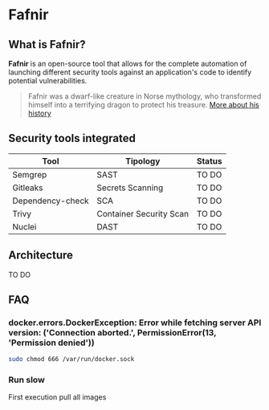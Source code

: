 # Fafnir

## What is Fafnir?

**Fafnir** is an open-source tool that allows for the complete automation of launching different security tools against an application's code to identify potential vulnerabilities. 

> Fafnir was a dwarf-like creature in Norse mythology, who transformed himself into a terrifying dragon to protect his treasure. [More about his history](https://vikingr.org/other-beings/fafnir)

## Security tools integrated

|Tool|Tipology|Status|
|----|--------|------|
|Semgrep|SAST|TO DO|
|Gitleaks|Secrets Scanning|TO DO|
|Dependency-check|SCA|TO DO|
|Trivy|Container Security Scan|TO DO|
|Nuclei|DAST|TO DO|

## Architecture

TO DO

## FAQ

### docker.errors.DockerException: Error while fetching server API version: ('Connection aborted.', PermissionError(13, 'Permission denied'))

```bash
sudo chmod 666 /var/run/docker.sock
```

### Run slow

First execution pull all images
